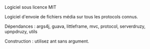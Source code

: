 Logiciel sous licence MIT

Logiciel d'envoie de fichiers média sur tous les protocols connus.

Dépendances : args4j, guava, littleframe, mvc, protocol, serverdruzy, upnpdruzy, utils

Construction : utilisez ant sans argument.
